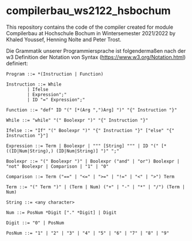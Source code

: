 # compilerbau_ws2122_hsbochum
This repository contains the code of the compiler created for module Compilerbau at Hochschule Bochum in Wintersemester 2021/2022 by Khaled Youssef, Henning Nolte and Peter Trost.

Die Grammatik unserer Programmiersprache ist folgendermaßen nach der w3 Definition der Notation von Syntax (https://www.w3.org/Notation.html) definiert:    

```ebnf
Program ::= *(Instruction | Function)
  
Instruction ::= While  
		| Ifelse  
		| Expression";"  
		| ID "=" Expression";"  
  
Function ::= "def" ID "(" [*(Arg ",")Arg] ")" "{" Instruction "}"  
  
While ::= "while" "(" Boolexpr ")" "{" Instruction "}"  
  
Ifelse ::= "If" "(" Boolexpr ")" "{" Instruction "}" ["else" "{" Instruction "}"]  
  
Expression ::= Term | Boolexpr | """ [String] """ | ID "(" [*((ID|Num|String),) (ID|Num|String)] ")" ";"  
  
Boolexpr ::= "(" Boolexpr ")" | Boolexpr ("and" | "or") Boolexpr | "not" Boolexpr | Comparison | "1" | "0"  
  
Comparison ::= Term ("==" | "<=" | ">=" | "!=" | "<" | ">") Term  
  
Term ::= "(" Term ")" | (Term | Num) ("+" | "-" | "*" | "/") (Term | Num)  
  
String ::= <any character>  
  
Num ::= PosNum *Digit ["." *Digit] | Digit  
  
Digit ::= "0" | PosNum  
  
PosNum ::= "1" | "2" | "3" | "4" | "5" | "6" | "7" | "8" | "9"  
```
